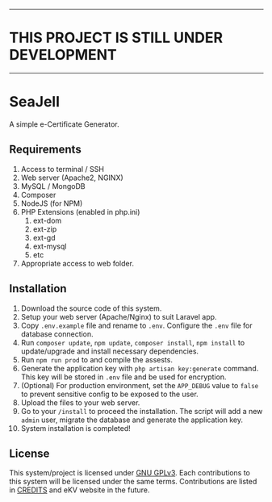 -----------------------------------------
# THIS PROJECT IS STILL UNDER DEVELOPMENT
-----------------------------------------

# SeaJell
A simple e-Certificate Generator.


## Requirements
1. Access to terminal / SSH
2. Web server (Apache2, NGINX)
2. MySQL / MongoDB
3. Composer
4. NodeJS (for NPM)
5. PHP Extensions (enabled in php.ini)
   1. ext-dom
   2. ext-zip
   3. ext-gd
   4. ext-mysql
   4. etc
6. Appropriate access to web folder.

## Installation
1. Download the source code of this system.
2. Setup your web server (Apache/Nginx) to suit Laravel app.
3. Copy `.env.example` file and rename to `.env`. Configure the `.env` file for database connection.
4. Run `composer update`, `npm update`, `composer install`, `npm install` to update/upgrade and install necessary dependencies.
5. Run `npm run prod` to and compile the assests.
6. Generate the application key with `php artisan key:generate` command. This key will be stored in `.env` file and be used for encryption.
7. (Optional) For production environment, set the `APP_DEBUG` value to `false` to prevent sensitive config to be exposed to the user.
8. Upload the files to your web server.
9. Go to your `/install` to proceed the installation.
The script will add a new `admin` user, migrate the database and generate the application key.
10. System installation is completed!

## License

This system/project is licensed under [GNU GPLv3](COPYING). Each contributions to this system will
be licensed under the same terms. Contributions are listed in [CREDITS](CREDITS) and eKV website in the future.

